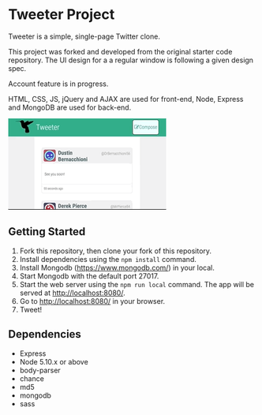 # Tweeter Project

Tweeter is a simple, single-page Twitter clone.

This project was forked and developed from the original starter code repository. The UI design for a a regular window is following a given design spec.

Account feature is in progress.

HTML, CSS, JS, jQuery and AJAX are used for front-end, 
Node, Express and MongoDB are used for back-end.

!["Tweeter"](https://github.com/azusaaz/Tweeter/blob/master/docs/tweeter.gif)

## Getting Started

1. Fork this repository, then clone your fork of this repository.
2. Install dependencies using the `npm install` command.
3. Install Mongodb (https://www.mongodb.com/) in your local.
4. Start Mongodb with the default port 27017.
5. Start the web server using the `npm run local` command. The app will be served at <http://localhost:8080/>.
6. Go to <http://localhost:8080/> in your browser.
7. Tweet!

## Dependencies

- Express
- Node 5.10.x or above
- body-parser
- chance
- md5
- mongodb
- sass
